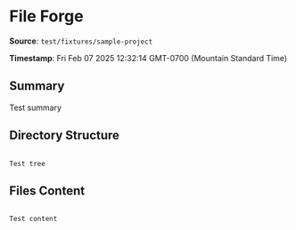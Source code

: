 # File Forge

**Source**: `test/fixtures/sample-project`

**Timestamp**: Fri Feb 07 2025 12:32:14 GMT-0700 (Mountain Standard Time)

## Summary

Test summary

## Directory Structure

```

Test tree

```

## Files Content

```

Test content

```